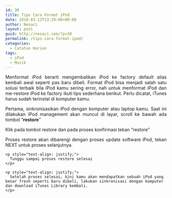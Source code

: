 ```yaml
---
id: 30
title: Tips Cara Format iPod
date: 2010-03-12T13:29:08+00:00
author: Nesaci
layout: post
guid: http://nesaci.com/?p=30
permalink: /tips-cara-format-ipod/
categories:
  - Catatan Harian
tags:
  - iPod
  - Musik
---
```

<p style="text-align: justify;">
  Menformat iPod berarti mengembalikan iPod ke factory default alias kembali awal seperti pas baru dibeli. Format iPod bisa menjadi salah satu solusi terbaik bila iPod kamu sering error, nah untuk menformat iPod dan me-restore iPod ke factory ikuti tips sederhana berikut. Perlu dicatat, iTunes harus sudah terinstal di komputer kamu.
</p>

<p style="text-align: justify;">
  Pertama, sinkronisasikan iPod dengan komputer atau laptop kamu. Saat ini dilakukan iPod management akan muncul di layar, scroll ke bawah ada tombol “<strong>restore</strong>”<!--more-->
</p>

<p style="text-align: justify;">
  <p style="text-align: justify;">
    Klik pada tombol restore dan pada proses konfirmasi tekan “restore&#8221;
  </p>
  
  <p style="text-align: justify;">
    <p style="text-align: justify;">
      Proses restore akan dibarengi dengan proses update software iPod, tekan NEXT untuk proses selanjutnya.
    </p>
    
    <p style="text-align: justify;">
      Tunggu sampai proses restore selesai
    </p>
    
    <p style="text-align: justify;">
      Setelah proses selesai, kini kamu akan mendapatkan sebuah iPod yang benar fresh seperti baru dibeli, lakukan sinkronisasi dengan komputer dan download iTunes Library kembali.
    </p>